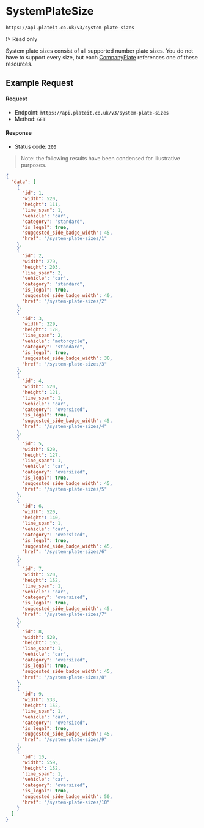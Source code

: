 # SystemPlateSize

`https://api.plateit.co.uk/v3/system-plate-sizes`

!> Read only

System plate sizes consist of all supported number plate sizes. You do not have to support every size, but each [CompanyPlate](/objects/company-plate.md) references one of these resources.

## Example Request

<!-- tabs:start -->

#### **Request**

* Endpoint: `https://api.plateit.co.uk/v3/system-plate-sizes`
* Method: `GET`

#### **Response**

* Status code: `200`

> Note: the following results have been condensed for illustrative purposes.

```json
{
  "data": [
    {
      "id": 1,
      "width": 520,
      "height": 111,
      "line_span": 1,
      "vehicle": "car",
      "category": "standard",
      "is_legal": true,
      "suggested_side_badge_width": 45,
      "href": "/system-plate-sizes/1"
    },
    {
      "id": 2,
      "width": 279,
      "height": 203,
      "line_span": 2,
      "vehicle": "car",
      "category": "standard",
      "is_legal": true,
      "suggested_side_badge_width": 40,
      "href": "/system-plate-sizes/2"
    },
    {
      "id": 3,
      "width": 229,
      "height": 178,
      "line_span": 2,
      "vehicle": "motorcycle",
      "category": "standard",
      "is_legal": true,
      "suggested_side_badge_width": 30,
      "href": "/system-plate-sizes/3"
    },
    {
      "id": 4,
      "width": 520,
      "height": 121,
      "line_span": 1,
      "vehicle": "car",
      "category": "oversized",
      "is_legal": true,
      "suggested_side_badge_width": 45,
      "href": "/system-plate-sizes/4"
    },
    {
      "id": 5,
      "width": 520,
      "height": 127,
      "line_span": 1,
      "vehicle": "car",
      "category": "oversized",
      "is_legal": true,
      "suggested_side_badge_width": 45,
      "href": "/system-plate-sizes/5"
    },
    {
      "id": 6,
      "width": 520,
      "height": 140,
      "line_span": 1,
      "vehicle": "car",
      "category": "oversized",
      "is_legal": true,
      "suggested_side_badge_width": 45,
      "href": "/system-plate-sizes/6"
    },
    {
      "id": 7,
      "width": 520,
      "height": 152,
      "line_span": 1,
      "vehicle": "car",
      "category": "oversized",
      "is_legal": true,
      "suggested_side_badge_width": 45,
      "href": "/system-plate-sizes/7"
    },
    {
      "id": 8,
      "width": 520,
      "height": 165,
      "line_span": 1,
      "vehicle": "car",
      "category": "oversized",
      "is_legal": true,
      "suggested_side_badge_width": 45,
      "href": "/system-plate-sizes/8"
    },
    {
      "id": 9,
      "width": 533,
      "height": 152,
      "line_span": 1,
      "vehicle": "car",
      "category": "oversized",
      "is_legal": true,
      "suggested_side_badge_width": 45,
      "href": "/system-plate-sizes/9"
    },
    {
      "id": 10,
      "width": 559,
      "height": 152,
      "line_span": 1,
      "vehicle": "car",
      "category": "oversized",
      "is_legal": true,
      "suggested_side_badge_width": 50,
      "href": "/system-plate-sizes/10"
    }
  ]
}
```

<!-- tabs:end -->